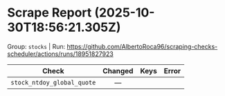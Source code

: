 # Scrape Report (2025-10-30T18:56:21.305Z)

Group: `stocks`  |  Run: https://github.com/AlbertoRoca96/scraping-checks-scheduler/actions/runs/18951827923

| Check | Changed | Keys | Error |
|---|:---:|:--|:--|
| `stock_ntdoy_global_quote` | — |  |  |
